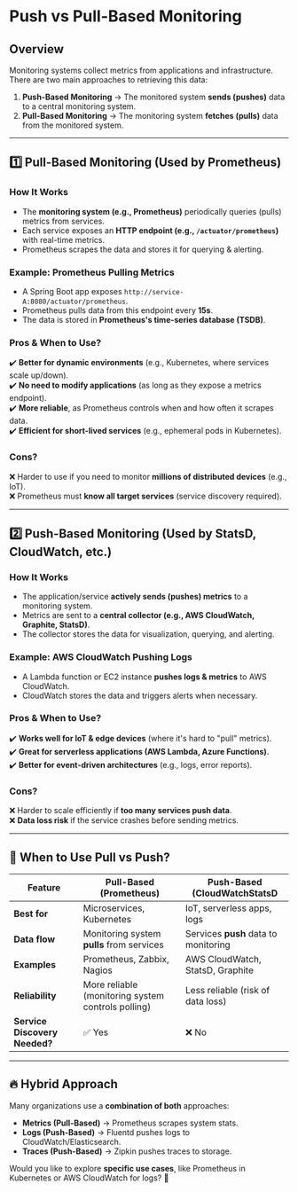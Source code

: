 # Push vs Pull-Based Monitoring

## Overview

Monitoring systems collect metrics from applications and infrastructure. There are two main approaches to retrieving this data:

1. **Push-Based Monitoring** → The monitored system **sends (pushes)** data to a central monitoring system.
2. **Pull-Based Monitoring** → The monitoring system **fetches (pulls)** data from the monitored system.

---

## 1️⃣ Pull-Based Monitoring (Used by Prometheus)

### How It Works

- The **monitoring system (e.g., Prometheus)** periodically queries (pulls) metrics from services.
- Each service exposes an **HTTP endpoint (e.g., `/actuator/prometheus`)** with real-time metrics.
- Prometheus scrapes the data and stores it for querying & alerting.

### Example: Prometheus Pulling Metrics

- A Spring Boot app exposes `http://service-A:8080/actuator/prometheus`.
- Prometheus pulls data from this endpoint every **15s**.
- The data is stored in **Prometheus's time-series database (TSDB)**.

### Pros & When to Use?

✔️ **Better for dynamic environments** (e.g., Kubernetes, where services scale up/down).  
✔️ **No need to modify applications** (as long as they expose a metrics endpoint).  
✔️ **More reliable**, as Prometheus controls when and how often it scrapes data.  
✔️ **Efficient for short-lived services** (e.g., ephemeral pods in Kubernetes).

### Cons?

❌ Harder to use if you need to monitor **millions of distributed devices** (e.g., IoT).  
❌ Prometheus must **know all target services** (service discovery required).

---

## 2️⃣ Push-Based Monitoring (Used by StatsD, CloudWatch, etc.)

### How It Works

- The application/service **actively sends (pushes) metrics** to a monitoring system.
- Metrics are sent to a **central collector (e.g., AWS CloudWatch, Graphite, StatsD)**.
- The collector stores the data for visualization, querying, and alerting.

### Example: AWS CloudWatch Pushing Logs

- A Lambda function or EC2 instance **pushes logs & metrics** to AWS CloudWatch.
- CloudWatch stores the data and triggers alerts when necessary.

### Pros & When to Use?

✔️ **Works well for IoT & edge devices** (where it's hard to "pull" metrics).  
✔️ **Great for serverless applications (AWS Lambda, Azure Functions)**.  
✔️ **Better for event-driven architectures** (e.g., logs, error reports).

### Cons?

❌ Harder to scale efficiently if **too many services push data**.  
❌ **Data loss risk** if the service crashes before sending metrics.

---

## 🚀 When to Use Pull vs Push?

| Feature                       | **Pull-Based (Prometheus)**                        | **Push-Based (CloudWatchStatsD**     |
| ----------------------------- | -------------------------------------------------- | ------------------------------------ |
| **Best for**                  | Microservices, Kubernetes                          | IoT, serverless apps, logs           |
| **Data flow**                 | Monitoring system **pulls** from services          | Services **push** data to monitoring |
| **Examples**                  | Prometheus, Zabbix, Nagios                         | AWS CloudWatch, StatsD, Graphite     |
| **Reliability**               | More reliable (monitoring system controls polling) | Less reliable (risk of data loss)    |
| **Service Discovery Needed?** | ✅ Yes                                             | ❌ No                                |

---

## 🔥 Hybrid Approach

Many organizations use a **combination of both** approaches:

- **Metrics (Pull-Based)** → Prometheus scrapes system stats.
- **Logs (Push-Based)** → Fluentd pushes logs to CloudWatch/Elasticsearch.
- **Traces (Push-Based)** → Zipkin pushes traces to storage.

Would you like to explore **specific use cases**, like Prometheus in Kubernetes or AWS CloudWatch for logs? 🚀
